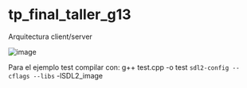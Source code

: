 # tp_final_taller_g13

Arquitectura client/server

![image](https://github.com/user-attachments/assets/f6def85e-1ff2-4c57-9bf1-6a11dde012e4)

Para el ejemplo test compilar con: g++ test.cpp -o test `sdl2-config --cflags --libs` -lSDL2_image

